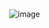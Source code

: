 # <h1>
![image](https://github.com/rnuge4033/skills-communicate-using-markdown/assets/158190767/5d4d570e-2118-479d-8df2-c93b2c832c99)
